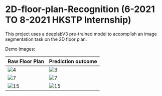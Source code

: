 # 2D-floor-plan-Recognition (6-2021 TO 8-2021 HKSTP Internship)

This project uses a deeplabV3 pre-trained model to accomplish an image segmentation task on the 2D floor plan.

Demo Images:

| Raw Floor Plan | Prediction outcome |
|---|---|
| ![4](https://github.com/user-attachments/assets/a4357570-c468-409c-a830-2e2033d2423f) | ![3](https://github.com/user-attachments/assets/4343c36d-de2b-4a01-adff-1e879980b5cc) |
| ![7](https://github.com/user-attachments/assets/2afe2666-b4be-42c5-8c2f-265ed48aeda2) | ![7](https://github.com/user-attachments/assets/a012dc34-474e-4053-81a7-4ae33287abe4) |
| ![15](https://github.com/user-attachments/assets/a828e7d5-f512-46c0-a7c0-6e94aba88911) | ![15](https://github.com/user-attachments/assets/707acdd9-2bed-4d07-a2a7-eb19f3ab22e2) |
